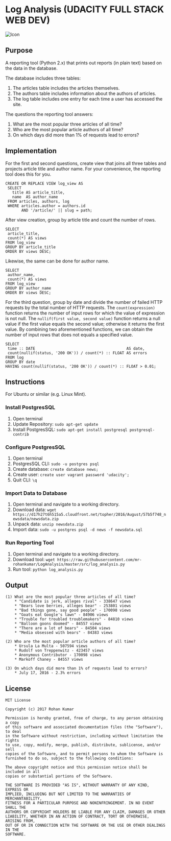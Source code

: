 # Log Analysis (UDACITY FULL STACK WEB DEV)

![Icon](https://i.imgur.com/KfXf5jj.png)

## Purpose
A reporting tool (Python 2.x) that prints out reports (in plain text) based on the data in the database. 

The database includes three tables:
1. The articles table includes the articles themselves.
2. The authors table includes information about the authors of articles.
3. The log table includes one entry for each time a user has accessed the site.

The questions the reporting tool answers:
1. What are the most popular three articles of all time? 
2. Who are the most popular article authors of all time?
3. On which days did more than 1% of requests lead to errors?

## Implementation
For the first and second questions, create view that joins all three tables and projects article title and author name. For your convenience, the reporting tool does this for you.
```
CREATE OR REPLACE VIEW log_view AS
 SELECT
   title AS article_title,
   name  AS author_name
 FROM articles, authors, log
 WHERE articles.author = authors.id
       AND '/article/' || slug = path;
```

After view creation, group by article title and count the number of rows.
```
SELECT
 article_title,
 count(*) AS views
FROM log_view
GROUP BY article_title
ORDER BY views DESC;
```

Likewise, the same can be done for author name. 
```
SELECT
 author_name,
 count(*) AS views
FROM log_view
GROUP BY author_name
ORDER BY views DESC;
```

For the third question, group by date and divide the number of failed HTTP requests by the total number of HTTP requests. The ```count(expression)``` function returns the number of input rows for which the value of expression is not null. The ```nullif(first value, second value)``` function returns a null value if the first value equals the second value; otherwise it returns the first value. By combining two aforementioned functions, we can obtain the number of input rows that does not equals a specified value.

```
SELECT
 time :: DATE                                        AS date,
 count(nullif(status, '200 OK')) / count(*) :: FLOAT AS errors
FROM log
GROUP BY date
HAVING count(nullif(status, '200 OK')) / count(*) :: FLOAT > 0.01;
```

## Instructions
For Ubuntu or similar (e.g. Linux Mint).

### Install PostgresSQL
1. Open terminal
2. Update Repository:   ```sudo apt-get update```
3. Install PostgresSQL: ```sudo apt-get install postgresql postgresql-contrib```

### Configure PostgresSQL
1. Open terminal
2. PostgresSQL CLI: ```sudo -u postgres psql```
3. Create database: ```create database news;```
4. Create user:     ```create user vagrant password 'udacity';```
5. Quit CLI:        ```\q```

### Import Data to Database
1. Open terminal and navigate to a working directory.
2. Download data: ```wget https://d17h27t6h515a5.cloudfront.net/topher/2016/August/57b5f748_newsdata/newsdata.zip```
3. Unpack data:   ```unzip newsdata.zip```
4. Import data:   ```sudo -u postgres psql -d news -f newsdata.sql```

### Run Reporting Tool
1. Open terminal and navigate to a working directory.
2. Download tool: ```wget https://raw.githubusercontent.com/mr-rohankumar/LogAnalysis/master/src/log_analysis.py```
3. Run tool:      ```python log_analysis.py```

## Output
```
(1) What are the most popular three articles of all time?
    * "Candidate is jerk, alleges rival" - 338647 views
    * "Bears love berries, alleges bear" - 253801 views
    * "Bad things gone, say good people" - 170098 views
    * "Goats eat Google's lawn" - 84906 views
    * "Trouble for troubled troublemakers" - 84810 views
    * "Balloon goons doomed" - 84557 views
    * "There are a lot of bears" - 84504 views
    * "Media obsessed with bears" - 84383 views

(2) Who are the most popular article authors of all time?
    * Ursula La Multa - 507594 views
    * Rudolf von Treppenwitz - 423457 views
    * Anonymous Contributor - 170098 views
    * Markoff Chaney - 84557 views

(3) On which days did more than 1% of requests lead to errors?
    * July 17, 2016 - 2.3% errors
```

## License
```
MIT License

Copyright (c) 2017 Rohan Kumar

Permission is hereby granted, free of charge, to any person obtaining a copy
of this software and associated documentation files (the "Software"), to deal
in the Software without restriction, including without limitation the rights
to use, copy, modify, merge, publish, distribute, sublicense, and/or sell
copies of the Software, and to permit persons to whom the Software is
furnished to do so, subject to the following conditions:

The above copyright notice and this permission notice shall be included in all
copies or substantial portions of the Software.

THE SOFTWARE IS PROVIDED "AS IS", WITHOUT WARRANTY OF ANY KIND, EXPRESS OR
IMPLIED, INCLUDING BUT NOT LIMITED TO THE WARRANTIES OF MERCHANTABILITY,
FITNESS FOR A PARTICULAR PURPOSE AND NONINFRINGEMENT. IN NO EVENT SHALL THE
AUTHORS OR COPYRIGHT HOLDERS BE LIABLE FOR ANY CLAIM, DAMAGES OR OTHER
LIABILITY, WHETHER IN AN ACTION OF CONTRACT, TORT OR OTHERWISE, ARISING FROM,
OUT OF OR IN CONNECTION WITH THE SOFTWARE OR THE USE OR OTHER DEALINGS IN THE
SOFTWARE.
```
